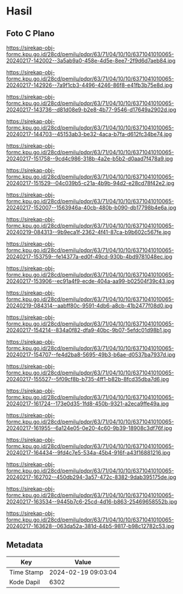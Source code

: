 # Hasil

## Foto C Plano

https://sirekap-obj-formc.kpu.go.id/28cd/pemilu/pdpr/63/71/04/10/10/6371041010065-20240217-142002--3a5ab9a0-458e-4d5e-8ee7-2f9d6d7aeb84.jpg

https://sirekap-obj-formc.kpu.go.id/28cd/pemilu/pdpr/63/71/04/10/10/6371041010065-20240217-142926--7a9f1cb3-4496-4246-86f8-e41fb3b75e8d.jpg

https://sirekap-obj-formc.kpu.go.id/28cd/pemilu/pdpr/63/71/04/10/10/6371041010065-20240217-143736--d81d08e9-b2e8-4b77-9546-d17649a2902d.jpg

https://sirekap-obj-formc.kpu.go.id/28cd/pemilu/pdpr/63/71/04/10/10/6371041010065-20240217-144703--45153ab3-be32-4aca-b7fa-d612fc34be74.jpg

https://sirekap-obj-formc.kpu.go.id/28cd/pemilu/pdpr/63/71/04/10/10/6371041010065-20240217-151758--9cd4c986-318b-4a2e-b5b2-d0aad7f478a9.jpg

https://sirekap-obj-formc.kpu.go.id/28cd/pemilu/pdpr/63/71/04/10/10/6371041010065-20240217-151529--04c039b5-c21a-4b9b-94d2-e28cd78f42e2.jpg

https://sirekap-obj-formc.kpu.go.id/28cd/pemilu/pdpr/63/71/04/10/10/6371041010065-20240217-152007--1563946a-40cb-480b-b090-db17798b4e6a.jpg

https://sirekap-obj-formc.kpu.go.id/28cd/pemilu/pdpr/63/71/04/10/10/6371041010065-20240219-084313--9b9eca1f-2362-4f41-87ca-b9b602c567fe.jpg

https://sirekap-obj-formc.kpu.go.id/28cd/pemilu/pdpr/63/71/04/10/10/6371041010065-20240217-153759--fe14377a-ed0f-49cd-930b-4bd9781048ec.jpg

https://sirekap-obj-formc.kpu.go.id/28cd/pemilu/pdpr/63/71/04/10/10/6371041010065-20240217-153906--ec91a4f9-ecde-404a-aa99-b02504f39c43.jpg

https://sirekap-obj-formc.kpu.go.id/28cd/pemilu/pdpr/63/71/04/10/10/6371041010065-20240219-084314--aabff80c-9591-4db6-a8cb-41b2477f08d0.jpg

https://sirekap-obj-formc.kpu.go.id/28cd/pemilu/pdpr/63/71/04/10/10/6371041010065-20240217-154214--834a0f82-dfa9-40bc-9b07-5efdc01d98b1.jpg

https://sirekap-obj-formc.kpu.go.id/28cd/pemilu/pdpr/63/71/04/10/10/6371041010065-20240217-154707--fe4d2ba8-5695-49b3-b6ae-d0537ba7937d.jpg

https://sirekap-obj-formc.kpu.go.id/28cd/pemilu/pdpr/63/71/04/10/10/6371041010065-20240217-155527--5f09cf8b-b735-4ff1-b82b-8fcd35dba7d6.jpg

https://sirekap-obj-formc.kpu.go.id/28cd/pemilu/pdpr/63/71/04/10/10/6371041010065-20240217-161724--173e0d35-1fd8-450b-9321-a2eca9ffe49a.jpg

https://sirekap-obj-formc.kpu.go.id/28cd/pemilu/pdpr/63/71/04/10/10/6371041010065-20240217-161955--6a124e05-0e20-4c60-9b39-18908c3df76f.jpg

https://sirekap-obj-formc.kpu.go.id/28cd/pemilu/pdpr/63/71/04/10/10/6371041010065-20240217-164434--9fd4c7e5-534a-45b4-916f-a43f16881216.jpg

https://sirekap-obj-formc.kpu.go.id/28cd/pemilu/pdpr/63/71/04/10/10/6371041010065-20240217-162702--450db294-3a57-472c-8382-9dab395175de.jpg

https://sirekap-obj-formc.kpu.go.id/28cd/pemilu/pdpr/63/71/04/10/10/6371041010065-20240217-163534--9445b7c6-25cd-4d16-b863-25469658552b.jpg

https://sirekap-obj-formc.kpu.go.id/28cd/pemilu/pdpr/63/71/04/10/10/6371041010065-20240217-163628--063da52a-381d-44b5-9817-b98c12782c53.jpg


## Metadata

| Key        | Value               |
| ---------- | ------------------- |
| Time Stamp | 2024-02-19 09:03:04 |
| Kode Dapil | 6302                |



